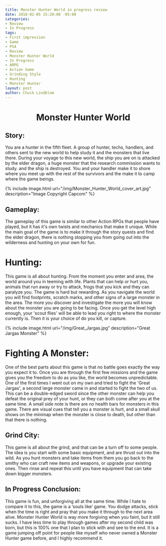 ```yaml
---
title: Monster Hunter World in progress review
date: 2018-02-05 15:20:00 -05:00
categories:
- Review
- In Progress
tags:
- First impression
- Game
- PS4
- Review
- Monster Hunter World
- In Progress
- ARPG
- Action Game
- Grinding Style
- Hunting
- Monster Hunter
layout: post
author: Chuck Lindblom
---
```


<h1 style="text-align: center;">
  Monster Hunter World
</h1>

## Story:

You are a hunter in the fifth fleet. A group of hunter, techs, handlers, and others sent to the new world to help study it and the monsters that live there. During your voyage to this new world, the ship you are on is attacked by the elder dragon, a huge monster that the research commission wants to study. and the ship is destroyed. You and your handler make it to shore where you meet up with the rest of the survivors and the make it to camp where the game beings.

{% include image.html url="/img/Monster_Hunter_World_cover_art.jpg" description="Image Copyright Capcom" %}

## Gameplay:

The gameplay of this game is similar to other Action RPGs that people have played, but it has it's own twists and mechanics that make it unique. While the main goal of the game is to make it through the story quests and find the elder dragon, there is nothing stopping you from going out into the wilderness and hunting on your own for fun.

# Hunting:

This game is all about hunting. From the moment you enter and area, the world around you in teeming with life. Plants that can help or hurt you, animals that run away or try to attack, frogs that you kick and they can paralyze you. The game is hard but rewarding. As you navigate the world you will find footprints, scratch marks, and other signs of a large monster in the area. The more you discover and investigate the more you will know about the monster you are going to be facing. Once you get the level high enough, your 'scout flies' will be able to lead you right to where the monster currently is. Then it is your choice of do you kill, or capture.

{% include image.html url="/img/Great_Jargas.jpg" description="Great Jargas Monster" %}

# Fighting A Monster:

One of the best parts about this game is that no battle goes exactly the way you expect it to. Once you are through the first few missions and the game gives you the freedom to do as you like, the world becomes unpredictable. One of the first times I went out on my own and tried to fight the 'Great Jargas', a second large monster came in and started to fight the two of us. This can be a double-edged sword since the other monster can help you defeat the original prey of your hunt, or they can both come after you at the same time. A small side note is there are no health bars for monsters in this game. There are visual cues that tell you a monster is hurt, and a small skull shows on the minimap when the monster is close to death, but other than that there is nothing.

## Grind City:

This game is all about the grind, and that can be a turn off to some people. The idea is you start with some basic equipment, and are thrust out into the wild. As you hunt monsters and take items from them you go back to the smithy who can craft new items and weapons, or upgrade your existing ones. Then rinse and repeat this until you have equipment that can take down bigger monsters.

## In Progress Conclusion:

This game is fun, and unforgiving all at the same time. While I hate to compare it to this, the game is a ‘souls like’ game. You dodge attacks, stick when the time is right and pray that you make it through to the next area alive. Monster Hunter World is way more forgiving when you faint, but it still sucks. I have less time to play through games after my second child was born, but this is 100% one that I plan to stick with and see to the end. It is a game jumping off point for people like myself who never owned a Monster Hunter game before, and I highly recommend it.
